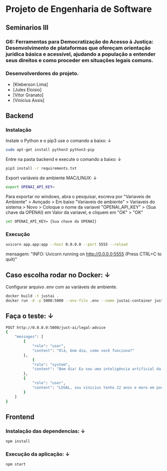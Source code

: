 # Projeto de Engenharia de Software
## Seminarios III
### G6: Ferramentas para Democratização do Acesso à Justiça: Desenvolvimento de plataformas que ofereçam orientação jurídica básica e acessível, ajudando a população a entender seus direitos e como proceder em situações legais comuns.

### Desenvolverdores do projeto.
- [Kleberson Lima]
- [Jules Eloisio]
- [Vitor Granato]
- [Vinicius Assis]


## Backend

### Instalação

Instale o Python e o pip3 use o comando a baixo:  ↓
```bash
sudo apt-get install python3 python3-pip
```

Entre na pasta backend e execute o comando a baixo: ↓

```bash
pip3 install -r requirements.txt
```

Export variáveis de ambiente MAC/LINUX: ↓
```bash
export OPENAI_API_KEY=

```

Para exportar no windows, abra o pesquisar, escreva por "Variaveis de Ambiente" > Avnçado > Em baixo "Variaveis de ambiente" > Variaveis do sistema > Novo > Coloque o nome da variavel "OPENAI_API_KEY" > {Sua chave da OPENAI} em Valor da variavel, e cliquem em "OK" > "OK"
```bash
set OPENAI_API_KEY= {Sua chave da OPENAI}

```

### Execução

```bash 
uvicorn app.app:app --host 0.0.0.0 --port 5555 --reload
```

mensagem: "INFO: Uvicorn running on http://0.0.0.0:5555 (Press CTRL+C to quit)"


## Caso escolha rodar no Docker:  ↓
Configurar arquivo .env com as variáveis de ambiente.

```bash
docker build -t justai .
docker run -d -p 5000:5000 --env-file .env --name justai-container justai
```

## Faça o teste: ↓
```bash
POST http://0.0.0.0:5000/just-ai/legal-advice
{
	"messages": [
		{
			"role": "user",
			"content": "Olá, bom dia, como você funciona?"
		},
			{
			"role": "system",
			"content": "Bom dia! Eu sou uma inteligência artificial da empresa JustAI, disponível para auxiliar com dúvidas jurídicas. Posso ajudar a esclarecer questões sobre diversos temas do direito e orientar sobre os próximos passos a serem tomados. Para começar, poderia me informar seu nome, idade e cidade? Assim, posso personalizar melhor a orientação para sua situação."
		},
		{
			"role": "user",
			"content": "LEGAL, sou vinicius tenho 22 anos e moro em poços de caldas"
		}
	]
}
```

## Frontend

### Instalação das dependencias: ↓
```bash
npm install
```

### Execução da aplicação: ↓
```bash
npm start
```

